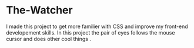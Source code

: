 # The-Watcher
I made this project to get more familier with CSS and improve my front-end developement skills.
In this project the pair of eyes follows the mouse cursor and does other cool things .
